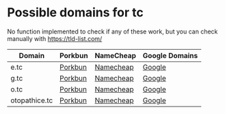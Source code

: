 # Possible domains for tc

No function implemented to check if any of these work, but you can check manually with https://tld-list.com/

| Domain | Porkbun | NameCheap | Google Domains |
|---|---|---|---|
| e.tc | [Porkbun](https://porkbun.com/checkout/search?prb=e814663da1&tlds=&idnLanguage=&search=search&q=e.tc) | [Namecheap](https://www.namecheap.com/domains/registration/results/?domain=e.tc) | [Google](https://domains.google.com/registrar/search?searchTerm=e.tc) |
| g.tc | [Porkbun](https://porkbun.com/checkout/search?prb=e814663da1&tlds=&idnLanguage=&search=search&q=g.tc) | [Namecheap](https://www.namecheap.com/domains/registration/results/?domain=g.tc) | [Google](https://domains.google.com/registrar/search?searchTerm=g.tc) |
| o.tc | [Porkbun](https://porkbun.com/checkout/search?prb=e814663da1&tlds=&idnLanguage=&search=search&q=o.tc) | [Namecheap](https://www.namecheap.com/domains/registration/results/?domain=o.tc) | [Google](https://domains.google.com/registrar/search?searchTerm=o.tc) |
| otopathice.tc | [Porkbun](https://porkbun.com/checkout/search?prb=e814663da1&tlds=&idnLanguage=&search=search&q=otopathice.tc) | [Namecheap](https://www.namecheap.com/domains/registration/results/?domain=otopathice.tc) | [Google](https://domains.google.com/registrar/search?searchTerm=otopathice.tc) |
